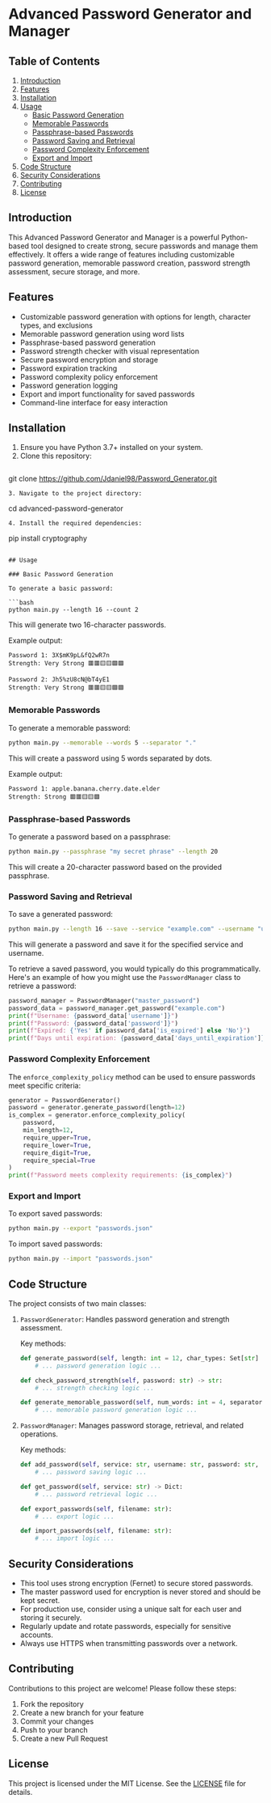 # Advanced Password Generator and Manager

## Table of Contents
1. [Introduction](#introduction)
2. [Features](#features)
3. [Installation](#installation)
4. [Usage](#usage)
   - [Basic Password Generation](#basic-password-generation)
   - [Memorable Passwords](#memorable-passwords)
   - [Passphrase-based Passwords](#passphrase-based-passwords)
   - [Password Saving and Retrieval](#password-saving-and-retrieval)
   - [Password Complexity Enforcement](#password-complexity-enforcement)
   - [Export and Import](#export-and-import)
5. [Code Structure](#code-structure)
6. [Security Considerations](#security-considerations)
7. [Contributing](#contributing)
8. [License](#license)

## Introduction

This Advanced Password Generator and Manager is a powerful Python-based tool designed to create strong, secure passwords and manage them effectively. It offers a wide range of features including customizable password generation, memorable password creation, password strength assessment, secure storage, and more.

## Features

- Customizable password generation with options for length, character types, and exclusions
- Memorable password generation using word lists
- Passphrase-based password generation
- Password strength checker with visual representation
- Secure password encryption and storage
- Password expiration tracking
- Password complexity policy enforcement
- Password generation logging
- Export and import functionality for saved passwords
- Command-line interface for easy interaction

## Installation

1. Ensure you have Python 3.7+ installed on your system.
2. Clone this repository:
   ```
  git clone https://github.com/Jdaniel98/Password_Generator.git
   ```
3. Navigate to the project directory:
   ```
   cd advanced-password-generator
   ```
4. Install the required dependencies:
   ```
   pip install cryptography
   ```

## Usage

### Basic Password Generation

To generate a basic password:

```bash
python main.py --length 16 --count 2
```

This will generate two 16-character passwords.

Example output:
```
Password 1: 3X$mK9pL&fQ2wR7n
Strength: Very Strong 🟥🟥🟨🟨🟩🟩

Password 2: Jh5%zU8cN@bT4yE1
Strength: Very Strong 🟥🟥🟨🟨🟩🟩
```

### Memorable Passwords

To generate a memorable password:

```bash
python main.py --memorable --words 5 --separator "."
```

This will create a password using 5 words separated by dots.

Example output:
```
Password 1: apple.banana.cherry.date.elder
Strength: Strong 🟥🟥🟨🟨🟩
```

### Passphrase-based Passwords

To generate a password based on a passphrase:

```bash
python main.py --passphrase "my secret phrase" --length 20
```

This will create a 20-character password based on the provided passphrase.

### Password Saving and Retrieval

To save a generated password:

```bash
python main.py --length 16 --save --service "example.com" --username "user@example.com"
```

This will generate a password and save it for the specified service and username.

To retrieve a saved password, you would typically do this programmatically. Here's an example of how you might use the `PasswordManager` class to retrieve a password:

```python
password_manager = PasswordManager("master_password")
password_data = password_manager.get_password("example.com")
print(f"Username: {password_data['username']}")
print(f"Password: {password_data['password']}")
print(f"Expired: {'Yes' if password_data['is_expired'] else 'No'}")
print(f"Days until expiration: {password_data['days_until_expiration']}")
```

### Password Complexity Enforcement

The `enforce_complexity_policy` method can be used to ensure passwords meet specific criteria:

```python
generator = PasswordGenerator()
password = generator.generate_password(length=12)
is_complex = generator.enforce_complexity_policy(
    password,
    min_length=12,
    require_upper=True,
    require_lower=True,
    require_digit=True,
    require_special=True
)
print(f"Password meets complexity requirements: {is_complex}")
```

### Export and Import

To export saved passwords:

```bash
python main.py --export "passwords.json"
```

To import saved passwords:

```bash
python main.py --import "passwords.json"
```

## Code Structure

The project consists of two main classes:

1. `PasswordGenerator`: Handles password generation and strength assessment.

   Key methods:
   ```python
   def generate_password(self, length: int = 12, char_types: Set[str] = {'lowercase', 'uppercase', 'digits', 'special'}, exclude_similar: bool = False, custom_chars: str = '') -> str:
       # ... password generation logic ...

   def check_password_strength(self, password: str) -> str:
       # ... strength checking logic ...

   def generate_memorable_password(self, num_words: int = 4, separator: str = '-') -> str:
       # ... memorable password generation logic ...
   ```

2. `PasswordManager`: Manages password storage, retrieval, and related operations.

   Key methods:
   ```python
   def add_password(self, service: str, username: str, password: str, expiration_days: int = 90):
       # ... password saving logic ...

   def get_password(self, service: str) -> Dict:
       # ... password retrieval logic ...

   def export_passwords(self, filename: str):
       # ... export logic ...

   def import_passwords(self, filename: str):
       # ... import logic ...
   ```

## Security Considerations

- This tool uses strong encryption (Fernet) to secure stored passwords.
- The master password used for encryption is never stored and should be kept secret.
- For production use, consider using a unique salt for each user and storing it securely.
- Regularly update and rotate passwords, especially for sensitive accounts.
- Always use HTTPS when transmitting passwords over a network.

## Contributing

Contributions to this project are welcome! Please follow these steps:

1. Fork the repository
2. Create a new branch for your feature
3. Commit your changes
4. Push to your branch
5. Create a new Pull Request

## License

This project is licensed under the MIT License. See the [LICENSE](LICENSE) file for details.
